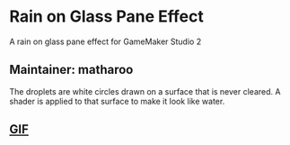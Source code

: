 # Rain on Glass Pane Effect
A rain on glass pane effect for GameMaker Studio 2

## Maintainer: matharoo

The droplets are white circles drawn on a surface that is never cleared. A shader is applied to that surface to make it look like water.

## [GIF](https://imgur.com/a/UorLn)

